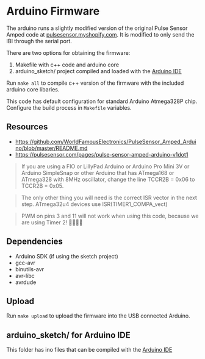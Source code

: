 # Arduino Firmware

The arduino runs a slightly modified version of the original Pulse Sensor Amped code at [pulsesensor.myshopify.com](http://pulsesensor.myshopify.com/pages/code-and-guide). It is modified to only send the IBI through the serial port.

There are two options for obtaining the firmware:

1. Makefile with c++ code and arduino core 
2. arduino_sketch/ project compiled and loaded with the [Arduino IDE](http://arduino.cc/en/Main/Software)

Run `make all` to compile c++ version of the firmware with the included arduino core libaries. 

This code has default configuration for standard Arduino Atmega328P chip. Configure the build process in `Makefile` variables.

## Resources

* https://github.com/WorldFamousElectronics/PulseSensor_Amped_Arduino/blob/master/README.md
* https://pulsesensor.com/pages/pulse-sensor-amped-arduino-v1dot1

> If you are using a FIO or LillyPad Arduino or Arduino Pro Mini 3V or Arduino SimpleSnap or other Arduino that has ATmega168 or ATmega328 with 8MHz oscillator, change the line TCCR2B = 0x06 to TCCR2B = 0x05.

> The only other thing you will need is the correct ISR vector in the next step. ATmega32u4 devices use ISR(TIMER1_COMPA_vect)

> PWM on pins 3 and 11 will not work when using this code, because we are using Timer 2! 🤷‍♂️🤷‍♀️

## Dependencies

* Arduino SDK (if using the sketch project)
* gcc-avr
* binutils-avr
* avr-libc
* avrdude

## Upload

Run `make upload` to upload the firmware into the USB connected Arduino.


## arduino_sketch/ for Arduino IDE

This folder has ino files that can be compiled with the [Arduino IDE](http://arduino.cc/en/Main/Software)
